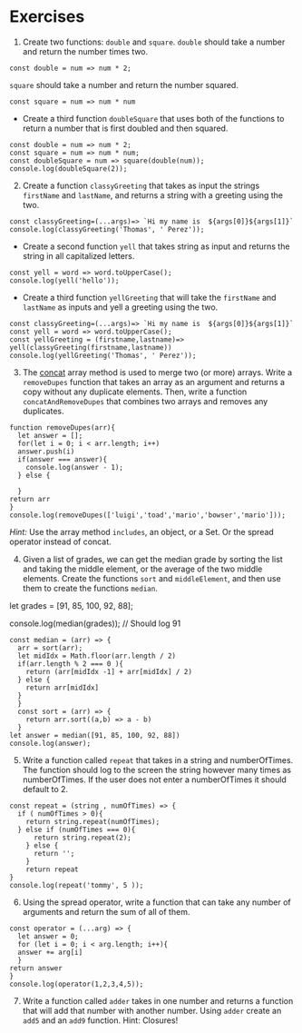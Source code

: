 # Exercises

1. Create two functions: `double` and `square`.
`double` should take a number and return the number times two.
```
const double = num => num * 2;

```
`square` should take a number and return the number squared.
```
const square = num => num * num

```
 * Create a third function `doubleSquare` that uses both of the functions to return a number that is first doubled and then squared.
 ```
 const double = num => num * 2;
 const square = num => num * num;
 const doubleSquare = num => square(double(num));
 console.log(doubleSquare(2));

 ```

2. Create a function `classyGreeting` that takes as input the strings `firstName`  and `lastName`,
and returns a string with a greeting using the two.
```
const classyGreeting=(...args)=> `Hi my name is  ${args[0]}${args[1]}`
console.log(classyGreeting('Thomas', ' Perez'));

```

  * Create a second function `yell`  that takes string as input and returns the string in all capitalized letters.
  ```
  const yell = word => word.toUpperCase();
  console.log(yell('hello'));

  ```
  * Create a third function  `yellGreeting`  that will take the `firstName`  and `lastName`  as inputs and yell a greeting using the two.
```
const classyGreeting=(...args)=> `Hi my name is  ${args[0]}${args[1]}`
const yell = word => word.toUpperCase();
const yellGreeting = (firstname,lastname)=>
yell(classyGreeting(firstname,lastname))
console.log(yellGreeting('Thomas', ' Perez'));
```
3. The [concat](https://www.w3schools.com/jsreF/jsref_concat_array.asp) array method is used to merge two (or more) arrays.
Write a `removeDupes` function that takes an array as an argument and returns a copy without any duplicate elements.
Then, write a function `concatAndRemoveDupes`  that combines two arrays and removes any duplicates.
```
function removeDupes(arr){
  let answer = [];
  for(let i = 0; i < arr.length; i++)
  answer.push(i)
  if(answer === answer){
    console.log(answer - 1);
  } else {

  }
return arr
}
console.log(removeDupes(['luigi','toad','mario','bowser','mario']));

```

  _Hint:_ Use the array method `includes`, an object, or a Set. Or the spread operator instead of concat.  

4. Given a list of grades, we can get the median grade by sorting the list and taking the middle element, or the average of the two middle elements.
Create the functions `sort` and `middleElement`, and then use them to create the functions `median`.

let grades = [91, 85, 100, 92, 88];

console.log(median(grades)); // Should log 91
```
const median = (arr) => {
  arr = sort(arr);
  let midIdx = Math.floor(arr.length / 2)
  if(arr.length % 2 === 0 ){
    return (arr[midIdx -1] + arr[midIdx] / 2)
  } else {
    return arr[midIdx]
  }
  }
  const sort = (arr) => {
    return arr.sort((a,b) => a - b)
  }
let answer = median([91, 85, 100, 92, 88])
console.log(answer);

```

5. Write a function called `repeat` that takes in a string and numberOfTimes. The function should log to the screen the string however
many times as numberOfTimes. If the user does not enter a numberOfTimes it should default to 2.
```
const repeat = (string , numOfTimes) => {
  if ( numOfTimes > 0){
    return string.repeat(numOfTimes);
  } else if (numOfTimes === 0){
      return string.repeat(2);
    } else {
      return '';
    }
    return repeat
}
console.log(repeat('tommy', 5 ));
```

6. Using the spread operator, write a function that can take any number of arguments and return the sum of all of them.
```
const operator = (...arg) => {
  let answer = 0;
  for (let i = 0; i < arg.length; i++){
  answer += arg[i]
  }
return answer
}
console.log(operator(1,2,3,4,5));
```

7. Write a function called `adder` takes in one number and returns a function that will add that number with another number.
Using `adder` create an `add5` and an `add9` function. Hint: Closures!
